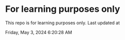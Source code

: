 # For learning purposes only
This repo is for learning purposes only.
Last updated at

Friday, May 3, 2024 6:20:28 AM

